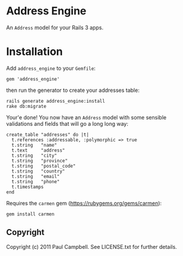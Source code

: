 # Address Engine #

An `Address` model for your Rails 3 apps.

# Installation #

Add `address_engine` to your `Gemfile`:

    gem 'address_engine'

then run the generator to create your addresses table:

    rails generate address_engine:install
    rake db:migrate

Your'e done! You now have an `Address` model with some sensible validations and fields that will go a long long way:

    create_table "addresses" do |t|
      t.references :addressable, :polymorphic => true
      t.string   "name"
      t.text     "address"
      t.string   "city"
      t.string   "province"
      t.string   "postal_code"
      t.string   "country"
      t.string   "email"
      t.string   "phone"
      t.timestamps
    end
    
Requires the `carmen` gem (https://rubygems.org/gems/carmen):

    gem install carmen

## Copyright ##

Copyright (c) 2011 Paul Campbell. See LICENSE.txt for
further details.

